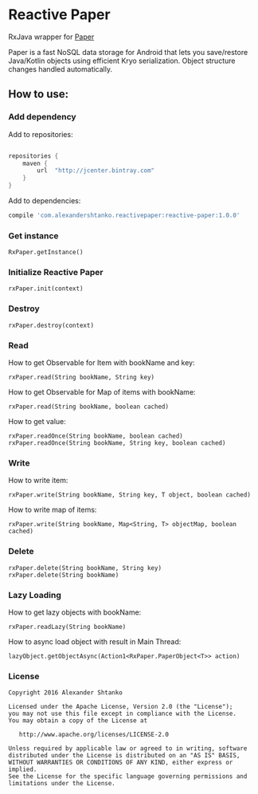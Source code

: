 # Reactive Paper
RxJava wrapper for [Paper](https://github.com/pilgr/Paper)

Paper is a fast NoSQL data storage for Android that lets you save/restore Java/Kotlin objects using efficient Kryo serialization. Object structure changes handled automatically.


## How to use:

### Add dependency

Add to repositories:
```groovy

repositories {
    maven {
        url  "http://jcenter.bintray.com"
    }
}
```


Add to dependencies:
```groovy
compile 'com.alexandershtanko.reactivepaper:reactive-paper:1.0.0'
```


### Get instance

```
RxPaper.getInstance()
```

###  Initialize Reactive Paper
```
rxPaper.init(context)
```

###  Destroy
```
rxPaper.destroy(context)
```

###  Read

How to get Observable for Item with bookName and key:
```
rxPaper.read(String bookName, String key)
```


How to get Observable for Map of items with bookName:
```
rxPaper.read(String bookName, boolean cached)
```

How to get value:
```
rxPaper.readOnce(String bookName, boolean cached)
rxPaper.readOnce(String bookName, String key, boolean cached)
```

###  Write

How to write item:
```
rxPaper.write(String bookName, String key, T object, boolean cached)
```

How to write map of items:
```
rxPaper.write(String bookName, Map<String, T> objectMap, boolean cached)
```

###  Delete

```
rxPaper.delete(String bookName, String key)
rxPaper.delete(String bookName)
```

###  Lazy Loading

How to get lazy objects with bookName:
```
rxPaper.readLazy(String bookName)
```

How to async load object with result in Main Thread:
```
lazyObject.getObjectAsync(Action1<RxPaper.PaperObject<T>> action)
```

### License
    Copyright 2016 Alexander Shtanko

    Licensed under the Apache License, Version 2.0 (the "License");
    you may not use this file except in compliance with the License.
    You may obtain a copy of the License at

       http://www.apache.org/licenses/LICENSE-2.0

    Unless required by applicable law or agreed to in writing, software
    distributed under the License is distributed on an "AS IS" BASIS,
    WITHOUT WARRANTIES OR CONDITIONS OF ANY KIND, either express or implied.
    See the License for the specific language governing permissions and
    limitations under the License.